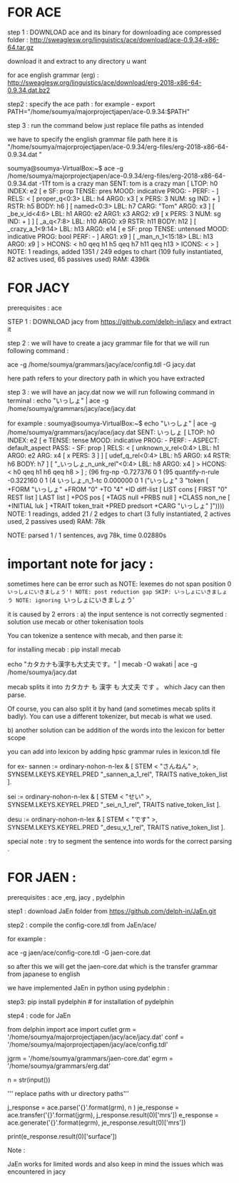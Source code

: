 # FOR ACE 
step 1 :   DOWNLOAD ace and its binary 
for downloading ace compressed folder : http://sweaglesw.org/linguistics/ace/download/ace-0.9.34-x86-64.tar.gz

download it and extract to any directory u want 

for ace english grammar (erg) :  http://sweaglesw.org/linguistics/ace/download/erg-2018-x86-64-0.9.34.dat.bz2

step2 : specify the ace path    :   for example - export PATH="/home/soumya/majorprojectjapen/ace-0.9.34:$PATH"

step 3 : run the command below just replace file paths as intended

we have to specify the english grammar file path here it is "/home/soumya/majorprojectjapen/ace-0.9.34/erg-files/erg-2018-x86-64-0.9.34.dat "

soumya@soumya-VirtualBox:~$ ace -g /home/soumya/majorprojectjapen/ace-0.9.34/erg-files/erg-2018-x86-64-0.9.34.dat -1Tf 
tom is a crazy man
SENT: tom is a crazy man
[ LTOP: h0
INDEX: e2 [ e SF: prop TENSE: pres MOOD: indicative PROG: - PERF: - ]
RELS: < [ proper_q<0:3> LBL: h4 ARG0: x3 [ x PERS: 3 NUM: sg IND: + ] RSTR: h5 BODY: h6 ]
 [ named<0:3> LBL: h7 CARG: "Tom" ARG0: x3 ]
 [ _be_v_id<4:6> LBL: h1 ARG0: e2 ARG1: x3 ARG2: x9 [ x PERS: 3 NUM: sg IND: + ] ]
 [ _a_q<7:8> LBL: h10 ARG0: x9 RSTR: h11 BODY: h12 ]
 [ _crazy_a_1<9:14> LBL: h13 ARG0: e14 [ e SF: prop TENSE: untensed MOOD: indicative PROG: bool PERF: - ] ARG1: x9 ]
 [ _man_n_1<15:18> LBL: h13 ARG0: x9 ] >
HCONS: < h0 qeq h1 h5 qeq h7 h11 qeq h13 >
ICONS: < > ]
NOTE: 1 readings, added 1351 / 249 edges to chart (109 fully instantiated, 82 actives used, 65 passives used)	RAM: 4396k


#  FOR JACY 

prerequisites : ace

STEP 1 : DOWNLOAD jacy from https://github.com/delph-in/jacy and extract it 

step 2 : we will have to create a jacy grammar file for that we will run following command :

ace -g /home/soumya/grammars/jacy/ace/config.tdl -G jacy.dat

here path refers to your directory path in which you have extracted 

step 3 :  we will have an jacy.dat now we will run following command in terminal : echo "いっしょ" | ace -g /home/soumya/grammars/jacy/ace/jacy.dat

for example :
soumya@soumya-VirtualBox:~$ echo "いっしょ" | ace -g /home/soumya/grammars/jacy/ace/jacy.dat
SENT: いっしょ
[ LTOP: h0 INDEX: e2 [ e TENSE: tense MOOD: indicative PROG: - PERF: - ASPECT: default_aspect PASS: - SF: prop ] RELS: < [ unknown_v_rel<0:4> LBL: h1 ARG0: e2 ARG: x4 [ x PERS: 3 ] ]  [ udef_q_rel<0:4> LBL: h5 ARG0: x4 RSTR: h6 BODY: h7 ]  [ "_いっしょ_n_unk_rel"<0:4> LBL: h8 ARG0: x4 ] > HCONS: < h0 qeq h1 h6 qeq h8 > ] ;  (96 frg-np -0.727376 0 1 (95 quantify-n-rule -0.322160 0 1 (4 いっしょ_n_1-tc 0.000000 0 1 ("いっしょ" 3 "token [ +FORM \"いっしょ\" +FROM \"0\" +TO \"4\" +ID diff-list [ LIST cons [ FIRST \"0\" REST list ] LAST list ] +POS pos [ +TAGS null +PRBS null ] +CLASS non_ne [ +INITIAL luk ] +TRAIT token_trait +PRED predsort +CARG \"いっしょ\" ]"))))
NOTE: 1 readings, added 21 / 2 edges to chart (3 fully instantiated, 2 actives used, 2 passives used)	RAM: 78k


NOTE: parsed 1 / 1 sentences, avg 78k, time 0.02880s

# important note for jacy :

sometimes here can be error such as NOTE: lexemes do not span position 0 `いっしょにいきましょう'!
NOTE: post reduction gap
SKIP: いっしょにいきましょう
NOTE: ignoring `いっしょにいきましょう'

it is caused by 2 errors : 
a) the input sentence is not correctly segmented : 
solution use mecab or other tokenisation tools

You can tokenize a sentence with mecab, and then parse it:

for installing mecab : pip install mecab 

echo "カタカナも漢字も大丈夫です。" | mecab -O wakati | ace -g /home/soumya/jacy.dat

mecab splits it into カタカナ も 漢字 も 大丈夫 です 。 which Jacy can then parse.

Of course, you can also split it by hand (and sometimes mecab splits it badly).   You can use a different tokenizer, but mecab is what we used.


b) another solution can be addition of the words into the lexicon for better scope 

you can add into lexicon by adding hpsc grammar rules in lexicon.tdl file 

for ex- 
sannen := ordinary-nohon-n-lex &
  [ STEM < "さんねん" >,
    SYNSEM.LKEYS.KEYREL.PRED "_sannen_a_1_rel",
   TRAITS native_token_list ].
 
sei := ordinary-nohon-n-lex &
  [ STEM < "せい" >,
    SYNSEM.LKEYS.KEYREL.PRED "_sei_n_1_rel",
    TRAITS native_token_list ].
 
desu := ordinary-nohon-n-lex &
  [ STEM < "です" >,
    SYNSEM.LKEYS.KEYREL.PRED "_desu_v_1_rel",
    TRAITS native_token_list ].


special note :  try to segment the sentence into words for the correct parsing .




#  FOR JAEN :


prerequisites : ace ,erg, jacy , pydelphin

step1 : download JaEn folder from https://github.com/delph-in/JaEn.git

step2 : compile the config-core.tdl from JaEn/ace/

for example :

ace -g jaen/ace/config-core.tdl -G jaen-core.dat

so after this we will get the jaen-core.dat which is the transfer grammar from japanese to english 


we have implemented JaEn in python using pydelphin  : 

step3: pip install pydelphin   # for installation of pydelphin

step4 : code for JaEn 

from delphin import ace
import cutlet
grm = '/home/soumya/majorprojectjapen/jacy/ace/jacy.dat'
conf = '/home/soumya/majorprojectjapen/jacy/ace/config.tdl'

jgrm = '/home/soumya/grammars/jaen-core.dat'
egrm = '/home/soumya/grammars/erg.dat'

n = str(input())

''' replace paths with ur directory paths'''

j_response = ace.parse('{}'.format(grm), n )
je_response = ace.transfer('{}'.format(jgrm), j_response.result(0)['mrs'])
e_response = ace.generate('{}'.format(egrm), je_response.result(0)['mrs'])


print(e_response.result(0)['surface'])


Note :

JaEn works for limited words and also keep in mind the issues which was encountered in jacy 








